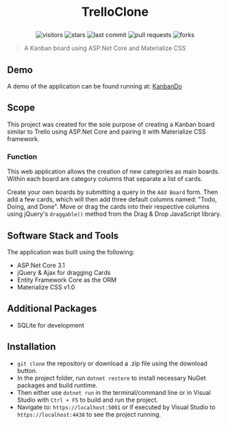 <h1 align="center">

TrelloClone

</h1>

<div align="center">

![visitors](https://vistr.dev/badge?repo=johnmcraig.TrelloClone)
![stars](https://img.shields.io/github/stars/johnmcraig/TrelloClone?style=flat-square&cacheSeconds=604800)
![last commit](https://img.shields.io/github/last-commit/johnmcraig/TrelloClone?style=flat-square&cacheSeconds=86400)
![pull requests](https://img.shields.io/github/issues-pr/johnmcraig/TrelloClone?color=0088ff)
![forks](https://img.shields.io/github/forks/johnmcraig/TrelloClone?color=0088ff)

</div>

> A Kanban board using ASP.Net Core and Materialize CSS

## Demo

A demo of the application can be found running at: [KanbanDo](https://kanbando.azurewebsites.net/)

## Scope

This project was created for the sole purpose of creating a Kanban board similar to Trello using ASP.Net Core and pairing it with Materialize CSS framework.

### Function

This web application allows the creation of new categories as main boards. Within each board are category columns that separate a list of cards.

Create your own boards by submitting a query in the `Add Board` form. Then add a few cards, which will then add three default columns named: "Todo, Doing, and Done". Move or drag the cards into their respective columns using jQuery's `draggable()` method from the Drag & Drop JavaScript library.

## Software Stack and Tools

The application was built using the following:

- ASP.Net Core 3.1
- jQuery & Ajax for dragging Cards
- Entity Framework Core as the ORM
- Materialize CSS v1.0

## Additional Packages

- SQLite for development

## Installation

- `git clone` the repository or download a .zip file using the download button.
- In the project folder, run `dotnet restore` to install necessary NuGet packages and build runtime.
- Then either use `dotnet run` in the terminal/command line or in Visual Studio with `Ctrl + F5` to build and run the project.
- Navigate to: `https://localhost:5001` or if executed by Visual Studio to `https://localhost:4438` to see the project running.
